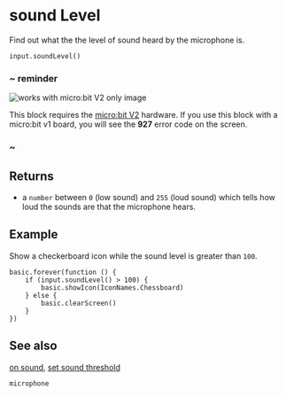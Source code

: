 # sound Level

Find out what the the level of sound heard by the microphone is.

```sig
input.soundLevel()
```

### ~ reminder

![works with micro:bit V2 only image](/static/v2/v2-only.png)

This block requires the [micro:bit V2](/device/v2) hardware. If you use this block with a micro:bit v1 board, you will see the **927** error code on the screen.

### ~

## Returns

* a ``number`` between `0` (low sound) and `255` (loud sound) which tells how loud the sounds are that the microphone hears.

## Example

Show a checkerboard icon while the sound level is greater than `100`.

```blocks
basic.forever(function () {
    if (input.soundLevel() > 100) {
        basic.showIcon(IconNames.Chessboard)
    } else {
        basic.clearScreen()
    }
})
```

## See also

[on sound](/reference/input/on-sound), [set sound threshold](/reference/input/set-sound-threshold)

```package
microphone
```